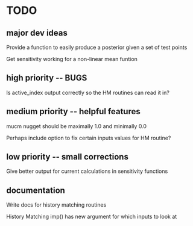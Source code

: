 # TODO

## major dev ideas
Provide a function to easily produce a posterior given a set of test points

Get sensitivity working for a non-linear mean funtion

## high priority -- BUGS
Is active_index output correctly so the HM routines can read it in?

## medium priority -- helpful features
mucm nugget should be maximally 1.0 and minimally 0.0

Perhaps include option to fix certain inputs values for HM routine?

## low priority -- small corrections
Give better output for current calculations in sensitivity functions

## documentation
Write docs for history matching routines

History Matching imp() has new argument for which inputs to look at

